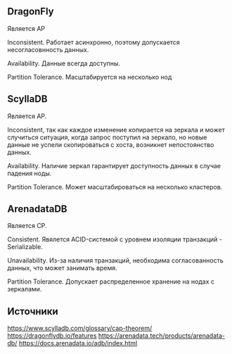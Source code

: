 ## DragonFly
Является AP

Inconsistent. Работает асинхронно, поэтому допускается несогласовнность данных.

Availability. Данные всегда доступны.

Partition Tolerance. Масштабируется на несколько нод

## ScyllaDB
Является AP. 

Inconsistent, так как каждое изменение копирается на зеркала и может случиться ситуация, когда запрос поступил на зеркало, но новые данные не успели скопироваться с хоста, возникнет непостоянство данных.

Availability. Наличие зеркал гарантирует доступность данных в случае падения ноды.

Partition Tolerance. Может масштабироваться на несколько кластеров.
## ArenadataDB
Является CP.

Consistent. Явялется ACID-системой с уровнем изоляции транзакций - Serializable.

Unavailability. Из-за наличия транзакций, необходима согласованность данных, что может занимать время.

Partition Tolerance. Допускает распределенное хранение на нодах с зеркалами.

## Источники 
https://www.scylladb.com/glossary/cap-theorem/
https://dragonflydb.io/features
https://arenadata.tech/products/arenadata-db/
https://docs.arenadata.io/adb/index.html

